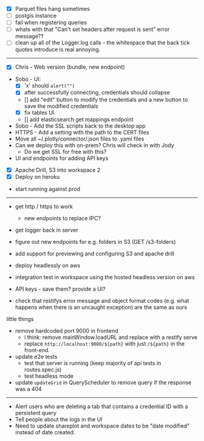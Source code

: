 - [x] Parquet files hang sometimes
- [ ] postgis instance
- [ ] fail when registering queries
- [ ] whats with that "Can't set headers after request is sent" error message??
- [ ] clean up all of the Logger.log calls - the whitespace that the back tick quotes introduce is real annoying.

***

- [x] Chris - Web version (bundle, new endpoint)
- Sobo - UI:  
    - [x] 'x' should `alert("")`
    - [x] after successfully connecting, credentials should collapse
    - [] add "edit" button to modify the credentials and a new button to save the modified credentials
	- [x] fix tables UI
	- [] add elasticsearch get mappings endpoint
- Sobo - Add the SSL scripts back to the desktop app
- HTTPS - Add a setting with the path to the CERT files
- Move all ~/.plotly/connector/.json files to .yaml files
- Can we deploy this with on-prem? Chris will check in with Jody
    - Do we get SSL for free with this?
- UI and endpoints for adding API keys
- [x] Apache Drill, S3 into workspace 2
- [x] Deploy on heroku
- start running against prod

***


 - get http / https to work
     - new endpoints to replace IPC?
- get logger back in server
- figure out new endpoints for e.g. folders in S3 (GET /s3-folders)
- add support for previewing and configuring S3 and apache drill
- deploy headlessly on aws
- integration test in workspace using the hosted headless version on aws

- API keys - save them? provide a UI?
- check that restifys error message and object format codes (e.g. what
  happens when there is an uncaught exception) are the same
  as ours

little things
- remove hardcoded port 9000 in frontend
    - i think: remove mainWindow.loadURL and replace with a restify serve
    - replace `http://localhost:9000/${path}` with just `/${path}` in the
      front-end.
- update e2e tests
    - test that server is running (keep majority of api tests in routes.spec.js)
    - test headless mode
- update `updateGrid` in QueryScheduler to remove query if the response was a 404

***

- Alert users who are deleting a tab that contains a credential ID with a
  persistent query
- Tell people about the logs in the UI
- Need to update shareplot and workspace dates to be "date modified" instead of
  date created.
